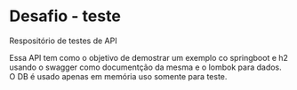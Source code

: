 # Desafio - teste
Respositório de testes de API

Essa API tem como o objetivo de demostrar um exemplo co springboot e h2 usando o swagger como documentção da mesma e o lombok para dados.
O DB é usado apenas em memória uso somente para teste.


